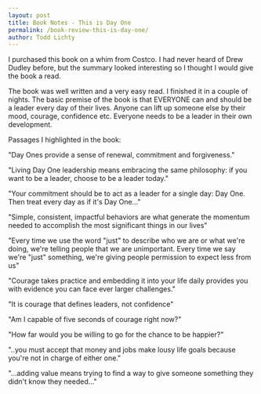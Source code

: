 ```yaml
---
layout: post
title: Book Notes - This is Day One
permalink: /book-review-this-is-day-one/
author: Todd Lichty
---
```

<p>I purchased this book on a whim from Costco. I had never heard of Drew Dudley before, but the summary looked interesting so I thought I would give the book a read. </p><p>The book was well written and a very easy read. I finished it in a couple of nights. The basic premise of the book is that EVERYONE can and should be a leader every day of their lives. Anyone can lift up someone else by their mood, courage, confidence etc. Everyone needs to be a leader in their own development.</p><p>Passages I highlighted in the book:</p><p>"Day Ones provide a sense of renewal, commitment and forgiveness."</p><p>"Living Day One leadership means embracing the same philosophy: if you want to be a leader, choose to be a leader today."</p><p>"Your commitment should be to act as a leader for a single day: Day One. Then treat every day as if it's Day One..."</p><p>"Simple, consistent, impactful behaviors are what generate the momentum needed to accomplish the most significant things in our lives" </p><p>"Every time we use the word "just" to describe who we are or what we're doing, we're telling people that we are unimportant. Every time we say we're "just" something, we're giving people permission to expect less from us"</p><p>"Courage takes practice and embedding it into your life daily provides you with evidence you can face ever larger challenges."</p><p>"It is courage that defines leaders, not confidence"</p><p>"Am I capable of five seconds of courage right now?"</p><p>"How far would you be willing to go for the chance to be happier?"</p><p>"..you must accept that money and jobs make lousy life goals because you're not in charge of either one."</p><p>"...adding value means trying to find a way to give someone something they didn't know they needed..."</p>
